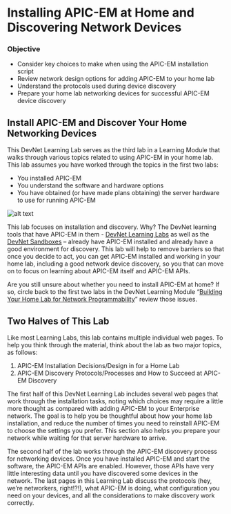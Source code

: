 # Installing APIC-EM at Home and Discovering Network Devices
### Objective
* Consider key choices to make when using the APIC-EM installation script  
* Review network design options for adding APIC-EM to your home lab  
* Understand the protocols used during device discovery  
* Prepare your home lab networking devices for successful APIC-EM device discovery

##  Install APIC-EM and Discover Your Home Networking Devices
This DevNet Learning Lab serves as the third lab in a Learning Module that walks through various topics related to using APIC-EM in your home lab. This lab assumes you have worked through the topics in the first two labs:
* You installed APIC-EM
* You understand the software and hardware options
* You have obtained (or have made plans obtaining) the server hardware to use for running APIC-EM

![alt text](/posts/files/01-apic-03-apic-install-discovery/assets/images/apic-3-01.png)

This lab focuses on installation and discovery. Why? The DevNet learning tools that have APIC-EM in them - [DevNet Learning Labs](https://learninglabs.cisco.com/tracks) as well as the [DevNet Sandboxes](https://developer.cisco.com/site/devnet/sandbox/) – already have APIC-EM installed and already have a good environment for discovery. This lab will help to remove barriers so that once you decide to act, you can get APIC-EM installed and working in your home lab, including a good network device discovery, so you that can move on to focus on learning about APIC-EM itself and APIC-EM APIs.

Are you still unsure about whether you need to install APIC-EM at home? If so, circle back to the first two labs in the DevNet Learning Module “[Building Your Home Lab for Network Programmability](https://learninglabs.cisco.com/modules/home-lab-network)” review those issues.

## Two Halves of This Lab
Like most Learning Labs, this lab contains multiple individual web pages. To help you think through the material, think about the lab as two major topics, as follows:
1. APIC-EM Installation Decisions/Design in for a Home Lab
2. APIC-EM Discovery Protocols/Processes and How to Succeed at APIC-EM Discovery

The first half of this DevNet Learning Lab includes several web pages that work through the installation tasks, noting which choices may require a little more thought as compared with adding APIC-EM to your Enterprise network. The goal is to help you be thoughtful about how your home lab installation, and reduce the number of times you need to reinstall APIC-EM to choose the settings you prefer. This section also helps you prepare your network while waiting for that server hardware to arrive.

The second half of the lab works through the APIC-EM discovery process for networking devices. Once you have installed APIC-EM and start the software, the APIC-EM APIs are enabled. However, those APIs have very little interesting data until you have discovered some devices in the network. The last pages in this Learning Lab discuss the protocols (hey, we’re networkers, right!?!), what APIC-EM is doing, what configuration you need on your devices, and all the considerations to make discovery work correctly.
